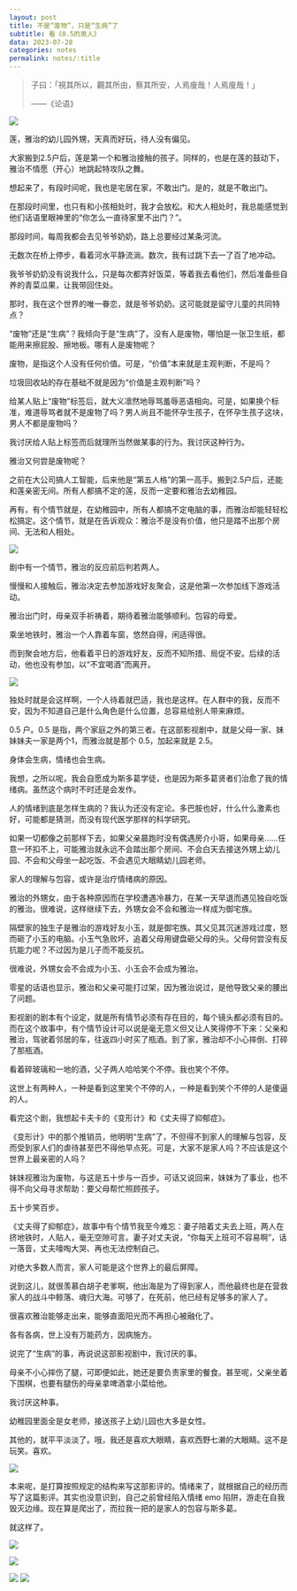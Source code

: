```yaml
---
layout: post
title: 不是“废物”，只是“生病”了
subtitle: 看《0.5的男人》
data: 2023-07-28
categories: notes
permalink: notes/:title
---
```


> 子曰：「視其所以，觀其所由，察其所安，人焉廋哉！人焉廋哉！」
> 
> ——《论语》


![](https://user-images.githubusercontent.com/115197878/257393523-e4f5d47f-56e4-44fc-9420-25a2061338df.jpg)

莲，雅治的幼儿园外甥，天真而好玩，待人没有偏见。

大家搬到2.5户后，莲是第一个和雅治接触的孩子。同样的，也是在莲的鼓动下，雅治不情愿（开心）地跳起特攻队之舞。

想起来了，有段时间呢，我也是宅居在家，不敢出门。是的，就是不敢出门。

在那段时间里，也只有和小孩相处时，我才会放松。和大人相处时，我总能感觉到他们话语里眼神里的“你怎么一直待家里不出门？”。

那段时间，每周我都会去见爷爷奶奶，路上总要经过某条河流。

无数次在桥上停步，看着河水平静流淌。数次，我有过跳下去一了百了地冲动。

我爷爷奶奶没有说我什么，只是每次都弄好饭菜，等着我去看他们，然后准备些自养的青菜瓜果，让我带回住处。

那时，我在这个世界的唯一眷恋，就是爷爷奶奶。这可能就是留守儿童的共同特点？

“废物”还是“生病”？我倾向于是“生病”了。没有人是废物，哪怕是一张卫生纸，都能用来擦屁股、擦地板。哪有人是废物呢？

废物，是指这个人没有任何价值。可是，“价值”本来就是主观判断，不是吗？

垃圾回收站的存在基础不就是因为“价值是主观判断”吗？

给某人贴上“废物”标签后，就大义凛然地辱骂羞辱恶语相向。可是，如果换个标准，难道辱骂者就不是废物了吗？男人尚且不能怀孕生孩子，在怀孕生孩子这块，男人不都是废物吗？

我讨厌给人贴上标签而后就理所当然做某事的行为。我讨厌这种行为。

雅治又何尝是废物呢？

之前在大公司搞人工智能，后来他是“第五人格”的第一高手。搬到2.5户后，还能和莲亲密无间。所有人都搞不定的莲，反而一定要和雅治去幼稚园。

再有，有个情节就是，在幼稚园中，所有人都搞不定电脑的事，而雅治却能轻轻松松搞定。这个情节，就是在告诉观众：雅治不是没有价值，他只是踏不出那个房间、无法和人相处。

![](https://user-images.githubusercontent.com/115197878/257393542-b92f3196-7d7e-4afb-8521-23b21a1bf08b.jpg)

剧中有一个情节，雅治的反应前后判若两人。

慢慢和人接触后，雅治决定去参加游戏好友聚会，这是他第一次参加线下游戏活动。

雅治出门时，母亲双手祈祷着，期待着雅治能够顺利。包容的母爱。

乘坐地铁时，雅治一个人靠着车窗，悠然自得，闲适得很。

而到聚会地方后，他看着平日的游戏好友，反而不知所措、局促不安。后续的活动，他也没有参加，以“不宜喝酒”而离开。

![](https://user-images.githubusercontent.com/115197878/257393573-bd731df2-d9fd-4e60-8b0f-9cc6f697f4bd.jpg)

独处时就是会这样啊，一个人待着就巴适，我也是这样。在人群中的我，反而不安，因为不知道自己是什么角色是什么位置，总容易给别人带来麻烦。

0.5 户。0.5 是指，两个家庭之外的第三者。在这部影视剧中，就是父母一家、妹妹妹夫一家是两个1，而雅治就是那个 0.5，加起来就是 2.5。

身体会生病，情绪也会生病。

我想，之所以呢，我会自愿成为斯多葛学徒，也是因为斯多葛贤者们治愈了我的情绪病。虽然这个病时不时还是会发作。

人的情绪到底是怎样生病的？我认为还没有定论。多巴胺也好，什么什么激素也好，可能都是猜测，而没有现代医学那样的科学研究。

如果一切都像之前那样下去，如果父亲晨跑时没有偶遇房介小哥，如果母亲……任意一环扣不上，可能雅治就永远不会踏出那个房间、不会白天去接送外甥上幼儿园、不会和父母坐一起吃饭、不会遇见大眼睛幼儿园老师。

家人的理解与包容，或许是治疗情绪病的原因。

雅治的外甥女，由于各种原因而在学校遭遇冷暴力，在某一天早退而遇见独自吃饭的雅治。很难说，这样继续下去，外甥女会不会和雅治一样成为御宅族。

隔壁家的独生子是雅治的游戏好友小玉，就是御宅族。其父见其沉迷游戏过度，怒而砸了小玉的电脑。小玉气急败坏，追着父母用键盘砸父母的头。父母何尝没有反抗能力呢？不过因为是儿子而不能反抗。

很难说，外甥女会不会成为小玉、小玉会不会成为雅治。

零星的话语也显示，雅治和父亲可能打过架，因为雅治说过，是他导致父亲的腰出了问题。

影视剧的剧本有个设定，就是所有情节必须有存在目的，每个镜头都必须有目的。
而在这个故事中，有个情节设计可以说是毫无意义但又让人笑得停不下来：父亲和雅治，驾驶着邻居的车，往返四小时买了瓶酒。到了家，雅治却不小心摔倒、打碎了那瓶酒。

看着碎玻璃和一地的酒，父子两人哈哈笑个不停。我也笑个不停。

这世上有两种人，一种是看到这里笑个不停的人，一种是看到笑个不停的人是傻逼的人。

看完这个剧，我想起卡夫卡的《变形计》和《丈夫得了抑郁症》。

《变形计》中的那个推销员，他明明“生病”了，不但得不到家人的理解与包容，反而受到家人们的虐待甚至巴不得他早点死。可是，大家不是家人吗？不应该是这个世界上最亲密的人吗？

妹妹视雅治为废物，与这是五十步与一百步。可话又说回来，妹妹为了事业，也不得不向父母寻求帮助：要父母帮忙照顾孩子。

五十步笑百步。

《丈夫得了抑郁症》，故事中有个情节我至今难忘：妻子陪着丈夫去上班，两人在挤地铁时，人贴人，毫无空隙可言。妻子对丈夫说，“你每天上班可不容易啊”，话一落音，丈夫嚎啕大哭、再也无法控制自己。

对绝大多数人而言，家人可能是这个世界上的最后屏障。

说到这儿，就很羡慕白胡子老爹啊，他出海是为了得到家人，而他最终也是在营救家人的战斗中鲸落、魂归大海。可够了，在死前，他已经有足够多的家人了。

很喜欢雅治能够走出来，能够直面阳光而不再担心被融化了。

各有各病，世上没有万能药方，因病施方。

说完了“生病”的事，再说说这部影视剧中，我讨厌的事。

母亲不小心摔伤了腿，可即便如此，她还是要负责家里的餐食。甚至呢，父亲坐着下围棋，也要有腿伤的母亲拿啤酒拿小菜给他。

我讨厌这种事。

幼稚园里面全是女老师，接送孩子上幼儿园也大多是女性。

其他的，就平平淡淡了。哦，我还是喜欢大眼睛，喜欢西野七濑的大眼睛。这不是玩笑。喜欢。

![](https://user-images.githubusercontent.com/115197878/257393564-e0aa6c43-eed8-48c8-8bb2-88176e197fb3.jpg)

本来呢，是打算按照规定的结构来写这部影评的。情绪来了，就根据自己的经历而写了这篇影评。其实也没意识到，自己之前曾经陷入情绪 emo 陷阱，游走在自我毁灭边缘。现在算是爬出了，而拉我一把的是家人的包容与斯多葛。

就这样了。

![](https://user-images.githubusercontent.com/115197878/257393608-99b31af9-7696-452f-ae70-7704be5c7cdb.jpg)

![](https://user-images.githubusercontent.com/115197878/257393597-b0193bbc-b90f-4eed-9861-93468c7a161b.jpg)

![](https://user-images.githubusercontent.com/115197878/257393573-bd731df2-d9fd-4e60-8b0f-9cc6f697f4bd.jpg)
![](https://user-images.githubusercontent.com/115197878/257393585-c8cf6358-91af-49c1-9e2e-c99786b90d95.jpg)

